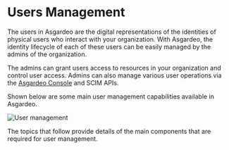 # Users Management

The users in Asgardeo are the digital representations of the identities of physical users who interact with your 
organization. With Asgardeo, the identity lifecycle of each of these users can be easily managed by the admins of the 
organization. 

The admins can grant users access to resources in your organization and control user access. Admins can also manage various user operations via the [Asgardeo Console](https://console.asgardeo.io) and SCIM APIs.

Shown below are some main user management capabilities available in Asgardeo.

<img class="borderless-img" :src="$withBase('/assets/img/guides/users/user-management-overview.png')" alt="User management">

The topics that follow provide details of the main components that are required for user management.
